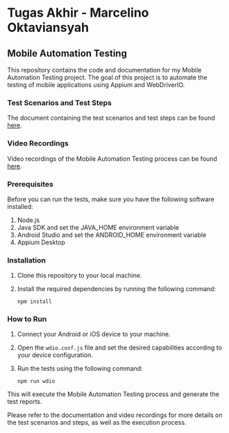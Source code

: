 # Tugas Akhir - Marcelino Oktaviansyah

## Mobile Automation Testing

This repository contains the code and documentation for my Mobile Automation Testing project. The goal of this project is to automate the testing of mobile applications using Appium and WebDriverIO.

### Test Scenarios and Test Steps

The document containing the test scenarios and test steps can be found [here](https://docs.google.com/spreadsheets/d/1AForZglgj-cB0jCYvsx5NoOkHIHrWI6vB3R8KWhr5bc/edit?usp=sharing).

### Video Recordings

Video recordings of the Mobile Automation Testing process can be found [here](https://drive.google.com/file/d/1nA3rt-DoOGGQCMCqOD8J1T6RFqlJUrJ0/view?usp=drivesdk).

### Prerequisites

Before you can run the tests, make sure you have the following software installed:

1. Node.js
2. Java SDK and set the JAVA_HOME environment variable
3. Android Studio and set the ANDROID_HOME environment variable
4. Appium Desktop

### Installation

1. Clone this repository to your local machine.
2. Install the required dependencies by running the following command:

   ```
   npm install
   ```

### How to Run

1. Connect your Android or iOS device to your machine.
2. Open the `wdio.conf.js` file and set the desired capabilities according to your device configuration.
3. Run the tests using the following command:

   ```
   npm run wdio
   ```

This will execute the Mobile Automation Testing process and generate the test reports.

Please refer to the documentation and video recordings for more details on the test scenarios and steps, as well as the execution process.